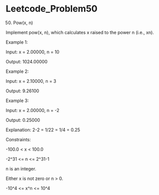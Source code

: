 # Leetcode_Problem50



50. Pow(x, n)




Implement pow(x, n), which calculates x raised to the power n (i.e., xn).

 

Example 1:



Input: x = 2.00000, n = 10



Output: 1024.00000




Example 2:




Input: x = 2.10000, n = 3




Output: 9.26100




Example 3:




Input: x = 2.00000, n = -2




Output: 0.25000




Explanation: 2-2 = 1/22 = 1/4 = 0.25
 




Constraints:





-100.0 < x < 100.0




-2^31 <= n <= 2^31-1




n is an integer.





Either x is not zero or n > 0.





-10^4 <= x^n <= 10^4
